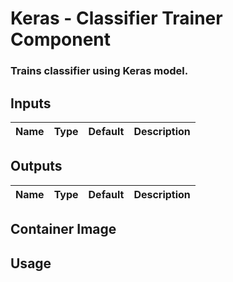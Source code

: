 # Keras - Classifier Trainer Component
### Trains classifier using Keras model.

## Inputs
|Name|Type|Default|Description|
|---|---|---|---|

## Outputs
|Name|Type|Default|Description|
|---|---|---|---|

## Container Image

## Usage

```python
```